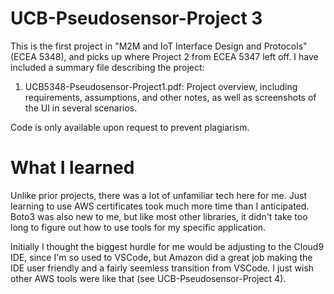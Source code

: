 # UCB-Pseudosensor-Project 3

This is the first project in "M2M and IoT Interface Design and Protocols" (ECEA 5348), and picks up where Project 2 from ECEA 5347 left off. I have included a summary file describing the project:
  1.  UCB5348-Pseudosensor-Project1.pdf: Project overview, including requirements, assumptions, and other notes, as well as screenshots of the UI in several scenarios.
  
Code is only available upon request to prevent plagiarism.
  
# What I learned

Unlike prior projects, there was a lot of unfamiliar tech here for me. Just learning to use AWS certificates took much more time than I anticipated. Boto3 was also new to me, but like most other libraries, it didn't take too long to figure out how to use tools for my specific application. 

Initially I thought the biggest hurdle for me would be adjusting to the Cloud9 IDE, since I'm so used to VSCode, but Amazon did a great job making the IDE user friendly and a fairly seemless transition from VSCode. I just wish other AWS tools were like that (see UCB-Pseudosensor-Project 4).
